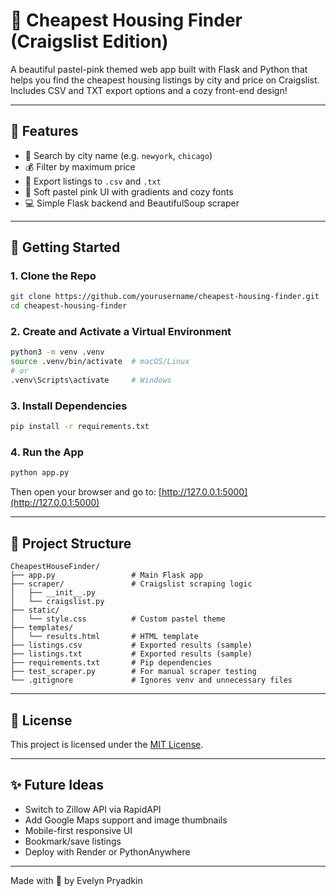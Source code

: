 # 🏡 Cheapest Housing Finder (Craigslist Edition)

A beautiful pastel-pink themed web app built with Flask and Python that helps you find the cheapest housing listings by city and price on Craigslist. Includes CSV and TXT export options and a cozy front-end design!

---

## 🌟 Features

- 🔎 Search by city name (e.g. `newyork`, `chicago`)
- 💰 Filter by maximum price
- 📄 Export listings to `.csv` and `.txt`
- 🎨 Soft pastel pink UI with gradients and cozy fonts
- 💻 Simple Flask backend and BeautifulSoup scraper

---

## 🚀 Getting Started

### 1. Clone the Repo

```bash
git clone https://github.com/yourusername/cheapest-housing-finder.git
cd cheapest-housing-finder
```

### 2. Create and Activate a Virtual Environment

```bash
python3 -m venv .venv
source .venv/bin/activate  # macOS/Linux
# or
.venv\Scripts\activate     # Windows
```

### 3. Install Dependencies

```bash
pip install -r requirements.txt
```

### 4. Run the App

```bash
python app.py
```

Then open your browser and go to: [http://127.0.0.1:5000](http://127.0.0.1:5000)

---

## 📁 Project Structure

```
CheapestHouseFinder/
├── app.py                 # Main Flask app
├── scraper/               # Craigslist scraping logic
│   ├── __init__.py
│   └── craigslist.py
├── static/
│   └── style.css          # Custom pastel theme
├── templates/
│   └── results.html       # HTML template
├── listings.csv           # Exported results (sample)
├── listings.txt           # Exported results (sample)
├── requirements.txt       # Pip dependencies
├── test_scraper.py        # For manual scraper testing
└── .gitignore             # Ignores venv and unnecessary files
```

---

## 📄 License

This project is licensed under the [MIT License](LICENSE).

---

## ✨ Future Ideas

- Switch to Zillow API via RapidAPI
- Add Google Maps support and image thumbnails
- Mobile-first responsive UI
- Bookmark/save listings
- Deploy with Render or PythonAnywhere

---

Made with 💖 by Evelyn Pryadkin
